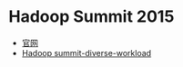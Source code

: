 # Hadoop Summit 2015
- [官网](http://2015.hadoopsummit.org/san-jose/agenda/)
- [Hadoop summit-diverse-workload](http://www.slideshare.net/leftnoteasy/hadoop-summitdiverseworkloadv11)

